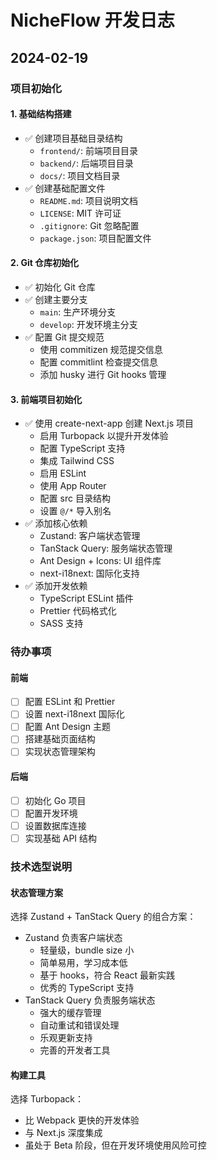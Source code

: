 # NicheFlow 开发日志

## 2024-02-19

### 项目初始化

#### 1. 基础结构搭建

- ✅ 创建项目基础目录结构
  - `frontend/`: 前端项目目录
  - `backend/`: 后端项目目录
  - `docs/`: 项目文档目录
- ✅ 创建基础配置文件
  - `README.md`: 项目说明文档
  - `LICENSE`: MIT 许可证
  - `.gitignore`: Git 忽略配置
  - `package.json`: 项目配置文件

#### 2. Git 仓库初始化

- ✅ 初始化 Git 仓库
- ✅ 创建主要分支
  - `main`: 生产环境分支
  - `develop`: 开发环境主分支
- ✅ 配置 Git 提交规范
  - 使用 commitizen 规范提交信息
  - 配置 commitlint 检查提交信息
  - 添加 husky 进行 Git hooks 管理

#### 3. 前端项目初始化

- ✅ 使用 create-next-app 创建 Next.js 项目
  - 启用 Turbopack 以提升开发体验
  - 配置 TypeScript 支持
  - 集成 Tailwind CSS
  - 启用 ESLint
  - 使用 App Router
  - 配置 src 目录结构
  - 设置 `@/*` 导入别名
- ✅ 添加核心依赖
  - Zustand: 客户端状态管理
  - TanStack Query: 服务端状态管理
  - Ant Design + Icons: UI 组件库
  - next-i18next: 国际化支持
- ✅ 添加开发依赖
  - TypeScript ESLint 插件
  - Prettier 代码格式化
  - SASS 支持

### 待办事项

#### 前端

- [ ] 配置 ESLint 和 Prettier
- [ ] 设置 next-i18next 国际化
- [ ] 配置 Ant Design 主题
- [ ] 搭建基础页面结构
- [ ] 实现状态管理架构

#### 后端

- [ ] 初始化 Go 项目
- [ ] 配置开发环境
- [ ] 设置数据库连接
- [ ] 实现基础 API 结构

### 技术选型说明

#### 状态管理方案

选择 Zustand + TanStack Query 的组合方案：

- Zustand 负责客户端状态
  - 轻量级，bundle size 小
  - 简单易用，学习成本低
  - 基于 hooks，符合 React 最新实践
  - 优秀的 TypeScript 支持
- TanStack Query 负责服务端状态
  - 强大的缓存管理
  - 自动重试和错误处理
  - 乐观更新支持
  - 完善的开发者工具

#### 构建工具

选择 Turbopack：

- 比 Webpack 更快的开发体验
- 与 Next.js 深度集成
- 虽处于 Beta 阶段，但在开发环境使用风险可控
